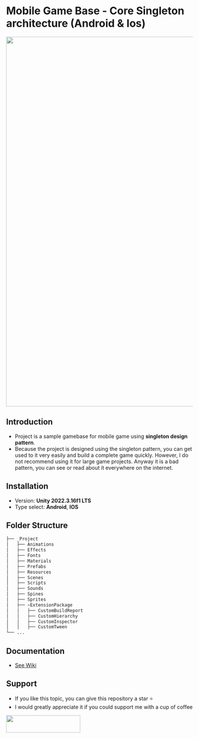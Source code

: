 # Mobile Game Base - Core Singleton architecture (Android & Ios)

<div align="center">
<img width="1000" src="https://github.com/GuardianOfGods/unity-mobile-base/assets/52252046/0426fa69-18d3-4ae0-a868-6160345f9b2a">
</div>

## Introduction

- Project is a sample gamebase for mobile game using **singleton design pattern**.
- Because the project is designed using the singleton pattern, you can get used to it very easily and build a complete game quickly. However, I do not recommend using it for large game projects. Anyway it is a bad pattern, you can see or read about it everywhere on the internet.



## Installation
- Version: **Unity 2022.3.16f1 LTS**
- Type select: **Android**, **IOS**

## Folder Structure
```bash
├── _Project
│   ├── Animations
│   ├── Effects
│   ├── Fonts
│   ├── Materials
│   ├── Prefabs
│   ├── Resources
│   ├── Scenes
│   ├── Scripts
│   ├── Sounds
│   ├── Spines
│   ├── Sprites
│   ├── ~ExtensionPackage
│   │   ├── CustomBuildReport
│   │   ├── CustomHierarchy
│   │   ├── CustomInspector
│   │   ├── CustomTween
└── ...
```

## Documentation
- [See Wiki](https://github.com/GuardianOfGods/unity-mobile-base/wiki)

## Support
- If you like this topic, you can give this repository a star ⭐
- I would greatly appreciate it if you could support me with a cup of coffee
<a href="https://www.buymeacoffee.com/HoangVanThu">
<img src="https://www.the3rdsequence.com/texturedb/images/donate/buymeacoffee.svg" width="200" height="47"/>
